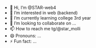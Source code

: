 - 👋 Hi, I’m @STAR-web4
- 👀 I’m interested in web (backend)
- 🌱 I’m currently learning college 3rd year
- 💞️ I’m looking to collaborate on ...
- 📫 How to reach me tg/@star_molli
- 😄 Pronouns: ...
- ⚡ Fun fact: ...

<!---
STAR-web4/STAR-web4 is a ✨ special ✨ repository because its `README.md` (this file) appears on your GitHub profile.
You can click the Preview link to take a look at your changes.
--->
